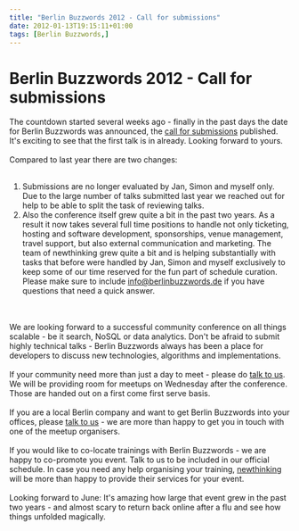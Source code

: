```yaml
---
title: "Berlin Buzzwords 2012 - Call for submissions"
date: 2012-01-13T19:15:11+01:00
tags: [Berlin Buzzwords,]
---
```


# Berlin Buzzwords 2012 - Call for submissions


The countdown started several weeks ago - finally in the past days the date for Berlin Buzzwords was announced, the <a 
href="http://berlinbuzzwords.de/content/call-submissions-now-open">call for submissions</a> published. It's exciting to 
see that the first talk is in already. Looking forward to yours.<br><br>Compared to last year there are two changes: 
<br><ol><br><li>Submissions are no longer evaluated by Jan, Simon and myself only. Due to the large number of talks 
submitted last year we reached out for help to be able to split the task of reviewing talks.<br><li>Also the conference 
itself grew quite a bit in the past two years. As a result it now takes several full time positions to handle not only 
ticketing, hosting and software development, sponsorships, venue management, travel support, but also external 
communication and marketing. The team of newthinking grew quite a bit and is helping substantially with tasks that 
before were handled by Jan, Simon and myself exclusively to keep some of our time reserved for the fun part of schedule 
curation. Please make sure to include <a href="mailto:info@berlinbuzzwords.de">info@berlinbuzzwords.de</a> if you have 
questions that need a quick answer.<br></ol><br><br>We are looking forward to a successful community conference on all 
things scalable - be it search, NoSQL or data analytics. Don't be afraid to submit highly technical talks - Berlin 
Buzzwords always has been a place for developers to discuss new technologies, algorithms and implementations.<br><br>If 
your community need more than just a day to meet - please do <a href="mailto:cbr@newthinking.de">talk to us</a>. We 
will be providing room for meetups on Wednesday after the conference. Those are handed out on a first come first serve 
basis. <br><br>If you are a local Berlin company and want to get Berlin Buzzwords into your offices, please <a 
href="mailto:cbr@newthinking.de">talk to us</a> - we are more than happy to get you in touch with one of the meetup 
organisers.<br><br>If you would like to co-locate trainings with Berlin Buzzwords - we are happy to co-promote you 
event. Talk to us to be included in our official schedule. In case you need any help organising your training, <a 
href="mailto:jge@newthinking.de">newthinking</a> will be more than happy to provide their services for your 
event.<br><br>Looking forward to June: It's amazing how large that event grew in the past two years - and almost scary 
to return back online after a flu and see how things unfolded magically.
